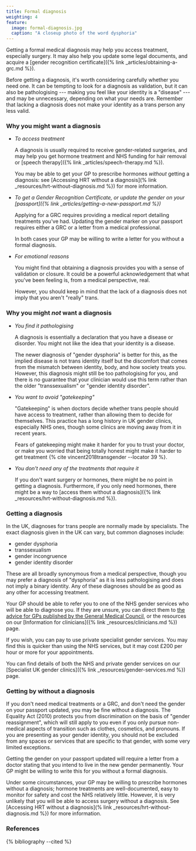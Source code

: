 ```yaml
---
title: Formal diagnosis
weighting: 4
feature:
  image: formal-diagnosis.jpg
  caption: "A closeup photo of the word dysphoria"
---
```


Getting a formal medical diagnosis may help you access treatment, especially surgery. It may also help you update some legal documents, and acquire a [gender recognition certificate]({% link _articles/obtaining-a-grc.md %}). 

Before getting a diagnosis, it's worth considering carefully whether you need one. It can be tempting to look for a diagnosis as validation, but it can also be pathologising --- making you feel like your identity is a "disease" --- and may be unnecessary, depending on what your needs are. Remember that lacking a diagnosis does not make your identity as a trans person any less valid.

### Why you might want a diagnosis

-  *To access treatment*

   A diagnosis is usually required to receive gender-related surgeries, and may help you get hormone treatment and NHS funding for hair removal or [speech therapy]({% link _articles/speech-therapy.md %}).

   You may be able to get your GP to prescribe hormones *without* getting a diagnosis: see [Accessing HRT without a diagnosis](% link _resources/hrt-without-diagnosis.md %}) for more information.

-  *To get a Gender Recognition Certificate, or update the gender on your [passport]({% link _articles/getting-a-new-passport.md %})*

   Applying for a GRC requires providing a medical report detailing treatments you've had. Updating the gender marker on your passport requires either a GRC or a letter from a medical professional.

   In both cases your GP may be willing to write a letter for you without a formal diagnosis.

-  *For emotional reasons*

   You might find that obtaining a diagnosis provides you with a sense of validation or closure. It could be a powerful acknowledgement that what you've been feeling is, from a medical perspective, real.

   However, you should keep in mind that the lack of a diagnosis does not imply that you aren't "really" trans.

### Why you might *not* want a diagnosis

-  *You find it pathologising*

   A diagnosis is essentially a declaration that you have a disease or
disorder. You might not like the idea that your identity is a disease.

   The newer diagnosis of "gender dysphoria" is better for this, as the implied
disease is not trans identity itself but the discomfort that comes from the
mismatch between identity, body, and how society treats you. However, this
diagnosis might still be too pathologising for you, and there is no guarantee
that your clinician would use this term rather than the older
"transsexualism" or "gender identity disorder".

-  *You want to avoid "gatekeeping"*

   "Gatekeeping" is when doctors decide whether trans people should have access
to treatment, rather than allowing them to decide for themselves. This practice
has a long history in UK gender clinics, especially NHS ones, though some
clinics are moving away from it in recent years.

   Fears of gatekeeping might make it harder for you to trust your doctor, or
make you worried that being totally honest might make it harder to get
treatment {% cite vincent2018transgender --locator 39 %}.

-  *You don't need any of the treatments that require it*

   If you don't want surgery or hormones, there might be no point in getting a
diagnosis. Furthermore, if you only need hormones, there might be a way to [access
them without a diagnosis]({% link _resources/hrt-without-diagnosis.md %}).

### Getting a diagnosis

In the UK, diagnoses for trans people are normally made by specialists. The exact diagnosis given in the UK can vary, but common diagnoses include:

- gender dysphoria
- transsexualism
- gender incongruence
- gender identity disorder

These are all broadly synonymous from a medical perspective, though you may prefer a diagnosis of "dysphoria" as it is less pathologising and does not imply a binary identity. Any of these diagnoses should be as good as any other for accessing treatment.

Your GP should be able to refer you to one of the NHS gender services who will be able to diagnose you. If they are unsure, you can direct them to [the advice for GPs published by the General Medical Council](https://www.gmc-uk.org/ethical-guidance/ethical-hub/trans-healthcare#mental-health-and-bridging-prescriptions), or the resources on our [Information for clinicians]({% link _resources/clinicians.md %}) page.

If you wish, you can pay to use private specialist gender services. You may find this is quicker than using the NHS services, but it may cost £200 per hour or more for your appointments.

You can find details of both the NHS and private gender services on our [Specialist UK gender clinics]({% link _resources/gender-services.md %}) page.

### Getting by without a diagnosis
If you don't need medical treatments or a GRC, and don't need the gender on your passport updated, you may be fine without a diagnosis. The Equality Act (2010) protects you from discrimination on the basis of "gender reassignment", which will still apply to you even if you only pursue non-medical aspects of transition such as clothes, cosmetics, and pronouns. If you are presenting as your gender identity, you should not be excluded from any spaces or services that are specific to that gender, with some very limited exceptions.

Getting the gender on your passport updated will require a letter from a doctor stating that you intend to live in the new gender permanently. Your GP might be willing to write this for you without a formal diagnosis.

Under some circumstances, your GP may be willing to prescribe hormones without a diagnosis; hormone treatments are well-documented, easy to monitor for safety and cost the NHS relatively little. However, it is very unlikely that you will be able to access surgery without a diagnosis. See [Accessing HRT without a diagnosis](% link _resources/hrt-without-diagnosis.md %}) for more information.

### References

{% bibliography --cited %}
